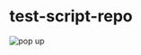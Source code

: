 # test-script-repo


![pop up](https://https://github.com/andylinx/test-script-repo/blob/main/pop_up.png?raw=true)
